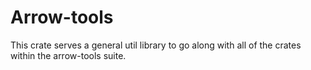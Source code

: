 # Arrow-tools
This crate serves a general util library to go along with all of the crates within the arrow-tools suite.
